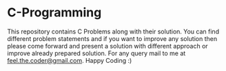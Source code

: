 # C-Programming
This repository contains C Problems along with their solution. You can find different problem statements and if you want to improve any solution then please come forward and present a solution with different approach or improve already prepared solution. For any query mail to me at feel.the.coder@gmail.com. Happy Coding :)
